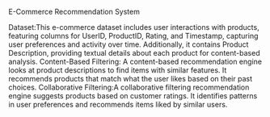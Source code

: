 E-Commerce Recommendation System


Dataset:This e-commerce dataset includes user interactions with products, featuring columns for UserID, ProductID, Rating, and Timestamp, capturing user preferences and activity over time. Additionally,
it contains Product Description, providing textual details about each product for content-based analysis.
Content-Based Filtering: A content-based recommendation engine looks at product descriptions to find items with similar features. It recommends products that match what the user likes based on their past choices.
Collaborative Filtering:A collaborative filtering recommendation engine suggests products based on customer ratings. It identifies patterns in user preferences and recommends items liked by similar users.
